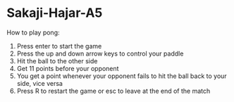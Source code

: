 # Sakaji-Hajar-A5

How to play pong:

1. Press enter to start the game
2. Press the up and down arrow keys to control your paddle
3. Hit the ball to the other side
4. Get 11 points before your opponent
5. You get a point whenever your opponent fails to hit the ball back to your side, vice versa
6. Press R to restart the game or esc to leave at the end of the match
 
